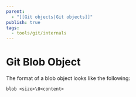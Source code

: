 ```yaml
---
parent:
  - "[[Git objects|Git objects]]"
publish: true
tags:
  - tools/git/internals
---
```


# Git Blob Object
The format of a blob object looks like the following:
```
blob <size>\0<content>
```